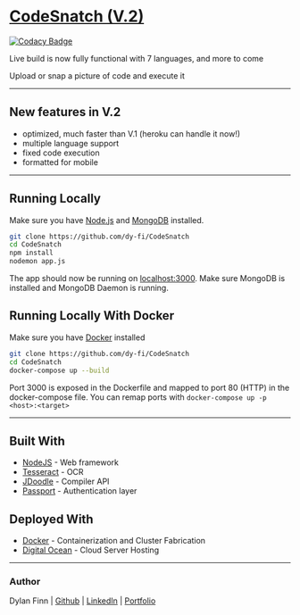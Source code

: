 # [CodeSnatch (V.2)](https://codesnatch.herokuapp.com/)
[![Codacy Badge](https://api.codacy.com/project/badge/Grade/5611cf77548a46cd9bed1c82dd195f12)](https://www.codacy.com/app/dy-fi/CodeSnatch?utm_source=github.com&amp;utm_medium=referral&amp;utm_content=dy-fi/CodeSnatch&amp;utm_campaign=Badge_Grade)

Live build is now fully functional with 7 languages, and more to come

Upload or snap a picture of code and execute it

-----

## New features in V.2
* optimized, much faster than V.1 (heroku can handle it now!)
* multiple language support
* fixed code execution
* formatted for mobile

-----

## Running Locally
Make sure you have [Node.js](http://nodejs.org/) and [MongoDB](https://www.mongodb.com/) installed.

```sh
git clone https://github.com/dy-fi/CodeSnatch
cd CodeSnatch
npm install
nodemon app.js
```
The app should now be running on [localhost:3000](http://localhost:3000/). Make sure MongoDB is installed and MongoDB Daemon is running.

## Running Locally With Docker
Make sure you have [Docker](https://www.docker.com/) installed

```sh
git clone https://github.com/dy-fi/CodeSnatch
cd CodeSnatch
docker-compose up --build
```
Port 3000 is exposed in the Dockerfile and mapped to port 80 (HTTP) in the docker-compose file.  You can remap ports with `docker-compose up -p <host>:<target>`

---

## Built With
* [NodeJS](https://nodejs.org/en/) - Web framework
* [Tesseract](http://tesseract.projectnaptha.com/) - OCR
* [JDoodle](https://www.jdoodle.com/compiler-api/) - Compiler API
* [Passport](http://www.passportjs.org/) - Authentication layer

## Deployed With
* [Docker](https://www.docker.com/) - Containerization and Cluster Fabrication
* [Digital Ocean](https://www.digitalocean.com/) - Cloud Server Hosting

---

### Author
Dylan Finn | [Github](https://github.com/dy-fi/) | [LinkedIn](https://www.linkedin.com/in/dylan-finn-a36b9614b/) | [Portfolio](https://www.makeschool.com/portfolio/Dylan-Finn)
